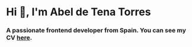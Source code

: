 # Hi 👋, I'm Abel de Tena Torres

### A passionate frontend developer from Spain. You can see my CV [here](enlace).

